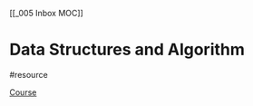 [[_005 Inbox MOC]]

# Data Structures and Algorithm
#resource 

[Course](https://frontendmasters.com/courses/algorithms/)
